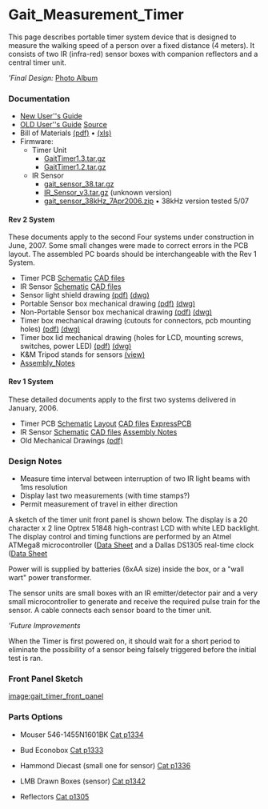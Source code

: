 # Gait_Measurement_Timer
This page describes portable timer system device that is designed to measure the walking speed of a person over a fixed distance (4 meters). It consists of two IR (infra-red) sensor boxes with companion reflectors
and a central timer unit.

*'Final Design:* [Photo Album](http://ohm.bu.edu/~pbohn/GaitTimer/album/)

### Documentation

 * [New User''s Guide](http://ohm.bu.edu/~pbohn/Gait_Measurement_Timer/Documentation/UserGuide/)
 * [OLD User''s Guide](http://joule.bu.edu/~hazen/GaitTimer/UserGuide.pdf)
  [Source](http://joule.bu.edu/~hazen/GaitTimer/UserGuide.zip)
 * Bill of Materials [(pdf)](http://ohm.bu.edu/~pbohn/GaitTimer/BOM_Gait_Timer.pdf) &bull; [(xls)](http://ohm.bu.edu/~pbohn/GaitTimer/BOM_Gait_Timer.xls)
 * Firmware:
   * Timer Unit
     * [GaitTimer1.3.tar.gz](http://ohm.bu.edu/~pbohn/GaitTimer/GaitTimer1.3.tar.gz)
     * [GaitTimer1.2.tar.gz](http://joule.bu.edu/~hazen/GaitTimer/GaitTimer1.2.tar.gz)
   * IR Sensor
     * [gait_sensor_38.tar.gz](http://ohm.bu.edu/~pbohn/GaitTimer/gait_sensor_38.tar.gz)
     * [IR_Sensor_v3.tar.gz](http://joule.bu.edu/~hazen/GaitTimer/IR_Sensor_v3.tar.gz)
  (unknown version)
     * [gait_sensor_38kHz_7Apr2006.zip](http://joule.bu.edu/~hazen/GaitTimer/gait_sensor_38kHz_7Apr2006.zip)
  &bull; 38kHz version tested 5/07


#### Rev 2 System

These documents apply to the second Four systems under construction in June, 2007.
Some small changes were made to correct errors in the PCB layout.  The assembled
PC boards should be interchangeable with the Rev 1 System.

 * Timer PCB [Schematic](http://ohm.bu.edu/~pbohn/GaitTimer/timer_v2_sch.pdf)
  [CAD files](http://ohm.bu.edu/~pbohn/GaitTimer/Timer_expcb_v2.zip)
 * IR Sensor [Schematic](http://ohm.bu.edu/~pbohn/GaitTimer/IR_Sensor_Rev3_sch.pdf)
  [CAD files](http://ohm.bu.edu/~pbohn/GaitTimer/IR_Sensor_expcb_v3.zip)
 * Sensor light shield drawing [(pdf)](http://ohm.bu.edu/~pbohn/GaitTimer/shroud.pdf)
  [(dwg)](http://ohm.bu.edu/~pbohn/GaitTimer/shroud.dwg)
 * Portable Sensor box mechanical drawing [(pdf)](http://ohm.bu.edu/~pbohn/GaitTimer/sensor_enclosure_portable.pdf)
  [(dwg)](http://ohm.bu.edu/~pbohn/GaitTimer/sensor_enclosure_portable.dwg)
 * Non-Portable Sensor box mechanical drawing [(pdf)](http://ohm.bu.edu/~pbohn/GaitTimer/sensor_enclosure_non_port.pdf)
  [(dwg)](http://ohm.bu.edu/~pbohn/GaitTimer/sensor_enclosure_non_port.dwg)
 * Timer box mechanical drawing (cutouts for connectors, pcb mounting holes) [(pdf)](http://ohm.bu.edu/~pbohn/GaitTimer/Cutouts.pdf)
  [(dwg)](http://ohm.bu.edu/~pbohn/GaitTimer/Cutouts.dwg)
 * Timer box lid mechanical drawing (holes for LCD, mounting screws, switches, power LED)  [(pdf)](http://ohm.bu.edu/~pbohn/GaitTimer/panel.pdf)
  [(dwg)](http://ohm.bu.edu/~pbohn/GaitTimer/panel.dwg)
 * K&M Tripod stands for sensors [(view)](http://www.k-m.de/FLUTE-STAND.3+M556e716fb60.0.html)
 * [Assembly_Notes](Assembly_Notes.md)

#### Rev 1 System

These detailed documents apply to the first two systems delivered in January, 2006.

 * Timer PCB [Schematic](http://joule.bu.edu/~hazen/GaitTimer/Gait_sch.pdf)
  [Layout](http://joule.bu.edu/~hazen/GaitTimer/Gait_pcb.pdf)
  [CAD files](http://joule.bu.edu/~hazen/GaitTimer/gait_timer_pcb.zip)
  [ExpressPCB](http://www.expresspcb.com)
 * IR Sensor [Schematic](http://joule.bu.edu/~hazen/GaitTimer/IR_Sensor_Rev2_ECO.pdf)
  [CAD files](http://joule.bu.edu/~hazen/GaitTimer/IR_Sensor_Rev2.zip)
  [Assembly Notes](http://joule.bu.edu/~hazen/GaitTimer/IR_Assembly_notes.pdf)
 * Old Mechanical Drawings [(pdf)](http://ohm.bu.edu/~pbohn/GaitTimer/Gait_Timer_OLD.pdf)


### Design Notes

 * Measure time interval between interruption of two IR light beams
with 1ms resolution
 * Display last two measurements (with time stamps?)
 * Permit measurement of travel in either direction

A sketch of the timer unit front panel is shown below.
The display is a 20 character x 2 line Optrex 51848 high-contrast LCD with
white LED backlight.
The display control and timing functions are performed by an Atmel ATMega8
microcontroller ([Data Sheet](http://www.atmel.com/dyn/resources/prod_documents/doc2486.pdf)
and a Dallas DS1305 real-time clock
([Data Sheet](http://rocky.digikey.com/WebLib/Dallas/Dallas%20Web%20Data/DS1305.pdf)

Power will is supplied by batteries (6xAA size) inside the box, or a
"wall wart" power transformer.

The sensor units are small boxes with an IR emitter/detector pair
and a very small microcontroller to generate and receive the required
pulse train for the sensor.
A cable connects each sensor board to the timer unit.

*'Future Improvements*

When the Timer is first powered on, it should wait for a short period to eliminate the possibility of a sensor being falsely triggered before the initial test is ran.


### Front Panel Sketch

[image:gait_timer_front_panel](image:gait_timer_front_panel.md)

### Parts Options

 * Mouser 546-1455N1601BK [Cat p1334](http://www.mouser.com/catalog/623/1334.pdf)
 * Bud Econobox [Cat p1333](http://www.mouser.com/catalog/623/1333.pdf)
 * Hammond Diecast (small one for sensor) [Cat p1336](http://www.mouser.com/catalog/623/1336.pdf)
 * LMB Drawn Boxes (sensor) [Cat p1342](http://www.mouser.com/catalog/623/1342.pdf)

 * Reflectors [Cat p1305](http://www.mouser.com/catalog/623/1305.pdf)

